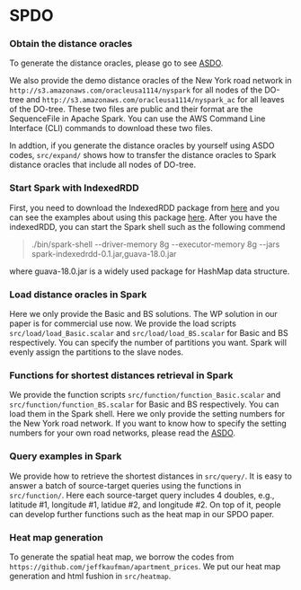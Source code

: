 # SPDO

### Obtain the distance oracles
To generate the distance oracles, please go to see 
[ASDO](https://github.com/shangfu/ASDO).

We also provide the demo distance oracles of the New York road network
in `http://s3.amazonaws.com/oracleusa1114/nyspark` for all nodes of the DO-tree
and `http://s3.amazonaws.com/oracleusa1114/nyspark_ac` for all leaves of the DO-tree.
These two files are public and their format are the SequenceFile in Apache Spark. You can use the AWS Command Line Interface (CLI) commands to download these two files.

In addtion, if you generate the distance oracles by yourself using ASDO codes, `src/expand/` shows how to transfer the  distance oracles to Spark distance oracles that include all nodes of DO-tree.


### Start Spark with IndexedRDD

First, you need to download the IndexedRDD package from [here](http://spark-packages.org/package/amplab/spark-indexedrdd) and you can see the examples about using this package [here](https://github.com/amplab/spark-indexedrdd).
After you have the indexedRDD, you can start the Spark shell such as the following commend
> ./bin/spark-shell --driver-memory 8g --executor-memory 8g --jars spark-indexedrdd-0.1.jar,guava-18.0.jar

where guava-18.0.jar is a widely used package for HashMap data structure.


### Load distance oracles in Spark

Here we only provide the Basic and BS solutions. The WP solution in our paper is for commercial use now. We provide the load scripts `src/load/load_Basic.scalar` and `src/load/load_BS.scalar` for Basic and BS respectively. 
You can specify the number of partitions you want. Spark will evenly assign the partitions to the slave nodes.


### Functions for shortest distances retrieval in Spark
We provide the function scripts `src/function/function_Basic.scalar` and `src/function/function_BS.scalar` for Basic and BS respectively. You can load them in the Spark shell. Here we only provide the setting numbers for the New York road network. If you want to know how to specify the setting numbers for your own road networks, please read the [ASDO](https://github.com/shangfu/ASDO).

### Query examples in Spark
We provide how to retrieve the shortest distances in `src/query/`. It is easy to answer a batch of source-target queries using the functions in `src/function/`. Here each source-target query includes 4 doubles, e.g., latitude #1, longitude #1, latidue #2, and longitude #2. On top of it, people can develop further functions such as the heat map in our SPDO paper.


### Heat map generation
To generate the spatial heat map, we borrow the codes from `https://github.com/jeffkaufman/apartment_prices`. 
We put our heat map generation and html fushion in `src/heatmap`.

